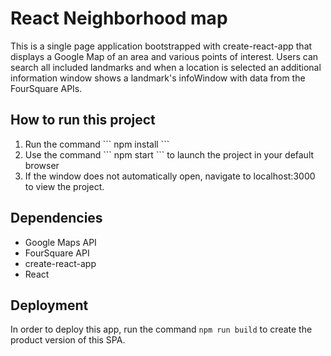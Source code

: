 # React Neighborhood map

This is a single page application bootstrapped with create-react-app that displays a Google Map of an area and various points of interest. Users can search all included landmarks and when a location is selected an additional information window shows a landmark's infoWindow with data from the FourSquare APIs.

## How to run this project

<ol>
<li>Run the command ``` npm install ```</li>
<li>Use the command ``` npm start ``` to launch the project in your default browser</li>
<li>If the window does not automatically open, navigate to localhost:3000 to view the project.</li>
</ol>

## Dependencies

<ul>
<li>Google Maps API</li>
<li>FourSquare API</li>
<li>create-react-app</li>
<li>React</li>
</ul>

## Deployment

In order to deploy this app, run the command ``` npm run build ``` to create the product version of this SPA.